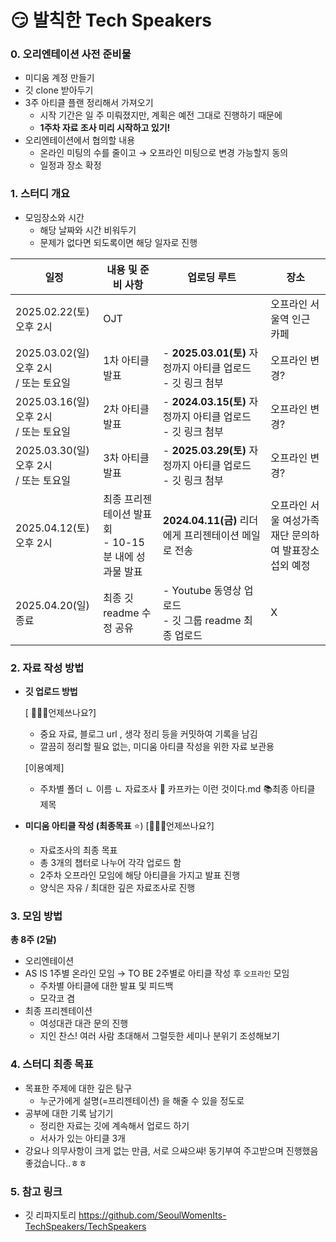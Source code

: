 # 😏 발칙한 Tech Speakers

### 0. 오리엔테이션 사전 준비물

- 미디움 계정 만들기
- 깃 clone 받아두기
- 3주 아티클 플랜 정리해서 가져오기
  - 시작 기간은 일 주 미뤄졌지만, 계획은 예전 그대로 진행하기 때문에
  - **1주차 자료 조사 미리 시작하고 있기!**
- 오리엔테이션에서 협의할 내용
  - 온라인 미팅의 수를 줄이고 → 오프라인 미팅으로 변경 가능할지 동의
  - 일정과 장소 확정

### 1. 스터디 개요

- 모임장소와 시간
  - 해당 날짜와 시간 비워두기
  - 문제가 없다면 되도록이면 해당 일자로 진행

| 일정                                          | 내용 및 준비 사항                                       | 업로딩 루트                                                    | 장소                                                   |
| --------------------------------------------- | ------------------------------------------------------- | -------------------------------------------------------------- | ------------------------------------------------------ |
| 2025.02.22(토) <br>오후 2시                   | OJT                                                     |                                                                | 오프라인 서울역 인근 카페                              |
| 2025.03.02(일) <br>오후 2시<br>/ 또는 토요일  | 1차 아티클 발표                                         | - **2025.03.01(토)** 자정까지 아티클 업로드 <br>- 깃 링크 첨부 | 오프라인 변경?                                         |
| 2025.03.16(일) <br>오후 2시 <br>/ 또는 토요일 | 2차 아티클 발표                                         | - **2024.03.15(토)** 자정까지 아티클 업로드 <br>- 깃 링크 첨부 | 오프라인 변경?                                         |
| 2025.03.30(일) <br>오후 2시<br>/ 또는 토요일  | 3차 아티클 발표                                         | - **2025.03.29(토)** 자정까지 아티클 업로드 <br>- 깃 링크 첨부 | 오프라인 변경?                                         |
| 2025.04.12(토) <br>오후 2시                   | 최종 프리젠테이션 발표회 <br>- 10-15분 내에 성과물 발표 | **2024.04.11(금)** 리더에게 프리젠테이션 메일로 전송           | 오프라인 서울 여성가족재단 문의하여 발표장소 섭외 예정 |
| 2025.04.20(일) 종료                           | 최종 깃 readme 수정 공유                                | - Youtube 동영상 업로드 <br>- 깃 그룹 readme 최종 업로드       | X                                                      |

### 2. 자료 작성 방법

- **깃 업로드 방법**

  [ 🙋🏻‍♀️언제쓰나요?]

  - 중요 자료, 블로그 url , 생각 정리 등을 커밋하여 기록을 남김
  - 깔끔히 정리할 필요 없는, 미디움 아티클 작성을 위한 자료 보관용

  [이용예제]

  - 주차별 폴더
    ㄴ 이름
    ㄴ 자료조사
    🔖 카프카는 이런 것이다.md
    📚최종 아티클 제목

- **미디움 아티클 작성 (최종목표** ⭐)
  [🙋🏻‍♀️언제쓰나요?]
  - 자료조사의 최종 목표
  - 총 3개의 챕터로 나누어 각각 업로드 함
  - 2주차 오프라인 모임에 해당 아티클을 가지고 발표 진행
  - 양식은 자유 / 최대한 깊은 자료조사로 진행

### 3. 모임 방법

**총 8주 (2달)**

- 오리엔테이션
- AS IS 1주별 온라인 모임 → TO BE 2주별로 아티클 작성 후 `오프라인` 모임
  - 주차별 아티클에 대한 발표 및 피드백
  - 모각코 겸
- 최종 프리젠테이션
  - 여성대관 대관 문의 진행
  - 지인 찬스! 여러 사람 초대해서 그럴듯한 세미나 분위기 조성해보기

### 4. 스터디 최종 목표

- 목표한 주제에 대한 깊은 탐구
  - 누군가에게 설명(=프리젠테이션) 을 해줄 수 있을 정도로
- 공부에 대한 기록 남기기
  - 정리한 자료는 깃에 계속해서 업로드 하기
  - 서사가 있는 아티클 3개
- 강요나 의무사항이 크게 없는 만큼, 서로 으쌰으쌰! 동기부여 주고받으며 진행했음 좋겄습니다..ㅎㅎ

### 5. 참고 링크

- 깃 리파지토리
  https://github.com/SeoulWomenIts-TechSpeakers/TechSpeakers
